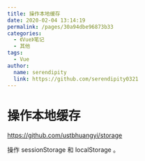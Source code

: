 ```yaml
---
title: 操作本地缓存
date: 2020-02-04 13:14:19
permalink: /pages/30a94dbe96873b33
categories:
  - 《Vue》笔记
  - 其他
tags:
  - Vue
author:
  name: serendipity
  link: https://github.com/serendipity0321
---
```

# 操作本地缓存

<https://github.com/ustbhuangyi/storage>

操作 sessionStorage 和 localStorage 。
